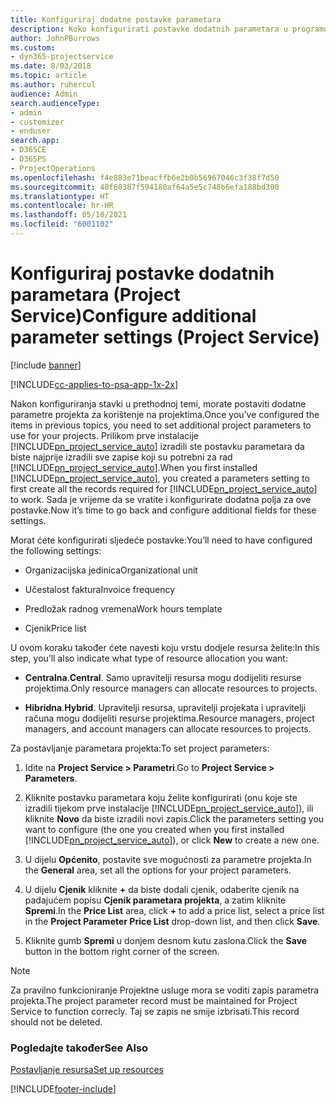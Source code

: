 ```yaml
---
title: Konfiguriraj dodatne postavke parametara
description: Koko konfigurirati postavke dodatnih parametara u programu Project Service
author: JohnPBurrows
ms.custom:
- dyn365-projectservice
ms.date: 8/03/2018
ms.topic: article
ms.author: ruhercul
audience: Admin
search.audienceType:
- admin
- customizer
- enduser
search.app:
- D365CE
- D365PS
- ProjectOperations
ms.openlocfilehash: f4e883e71beacffb6e2b0b56967046c3f38f7d50
ms.sourcegitcommit: 40f68387f594180af64a5e5c748b6efa188bd300
ms.translationtype: HT
ms.contentlocale: hr-HR
ms.lasthandoff: 05/10/2021
ms.locfileid: "6001102"
---
```

# <a name="configure-additional-parameter-settings-project-service"></a><span data-ttu-id="e687f-103">Konfiguriraj postavke dodatnih parametara (Project Service)</span><span class="sxs-lookup"><span data-stu-id="e687f-103">Configure additional parameter settings (Project Service)</span></span>

[!include [banner](../includes/psa-now-project-operations.md)]

[!INCLUDE[cc-applies-to-psa-app-1x-2x](../includes/cc-applies-to-psa-app-1x-2x.md)]

<span data-ttu-id="e687f-104">Nakon konfiguriranja stavki u prethodnoj temi, morate postaviti dodatne parametre projekta za korištenje na projektima.</span><span class="sxs-lookup"><span data-stu-id="e687f-104">Once you’ve configured the items in previous topics, you need to set additional project parameters to use for your projects.</span></span> <span data-ttu-id="e687f-105">Prilikom prve instalacije [!INCLUDE[pn_project_service_auto](../includes/pn-project-service-auto.md)] izradili ste postavku parametara da biste najprije izradili sve zapise koji su potrebni za rad [!INCLUDE[pn_project_service_auto](../includes/pn-project-service-auto.md)].</span><span class="sxs-lookup"><span data-stu-id="e687f-105">When you first installed [!INCLUDE[pn_project_service_auto](../includes/pn-project-service-auto.md)], you created a parameters setting to first create all the records required for [!INCLUDE[pn_project_service_auto](../includes/pn-project-service-auto.md)] to work.</span></span> <span data-ttu-id="e687f-106">Sada je vrijeme da se vratite i konfigurirate dodatna polja za ove postavke.</span><span class="sxs-lookup"><span data-stu-id="e687f-106">Now it’s time to go back and configure additional fields for these settings.</span></span>  
  
 <span data-ttu-id="e687f-107">Morat ćete konfigurirati sljedeće postavke:</span><span class="sxs-lookup"><span data-stu-id="e687f-107">You’ll need to have configured the following settings:</span></span>  
  
-   <span data-ttu-id="e687f-108">Organizacijska jedinica</span><span class="sxs-lookup"><span data-stu-id="e687f-108">Organizational unit</span></span>  
  
-   <span data-ttu-id="e687f-109">Učestalost faktura</span><span class="sxs-lookup"><span data-stu-id="e687f-109">Invoice frequency</span></span>  
  
-   <span data-ttu-id="e687f-110">Predložak radnog vremena</span><span class="sxs-lookup"><span data-stu-id="e687f-110">Work hours template</span></span>  
  
-   <span data-ttu-id="e687f-111">Cjenik</span><span class="sxs-lookup"><span data-stu-id="e687f-111">Price list</span></span>  
 
<span data-ttu-id="e687f-112">U ovom koraku također ćete navesti koju vrstu dodjele resursa želite:</span><span class="sxs-lookup"><span data-stu-id="e687f-112">In this step, you’ll also indicate what type of resource allocation you want:</span></span>  
  
- <span data-ttu-id="e687f-113">**Centralna**.</span><span class="sxs-lookup"><span data-stu-id="e687f-113">**Central**.</span></span> <span data-ttu-id="e687f-114">Samo upravitelji resursa mogu dodijeliti resurse projektima.</span><span class="sxs-lookup"><span data-stu-id="e687f-114">Only resource managers can allocate resources to projects.</span></span>  
  
- <span data-ttu-id="e687f-115">**Hibridna**.</span><span class="sxs-lookup"><span data-stu-id="e687f-115">**Hybrid**.</span></span> <span data-ttu-id="e687f-116">Upravitelji resursa, upravitelji projekata i upravitelji računa mogu dodijeliti resurse projektima.</span><span class="sxs-lookup"><span data-stu-id="e687f-116">Resource managers, project managers, and account managers can allocate resources to projects.</span></span>  
  
 
<span data-ttu-id="e687f-117">Za postavljanje parametara projekta:</span><span class="sxs-lookup"><span data-stu-id="e687f-117">To set project parameters:</span></span>  
  
1. <span data-ttu-id="e687f-118">Idite na **Project Service > Parametri**.</span><span class="sxs-lookup"><span data-stu-id="e687f-118">Go to **Project Service > Parameters**.</span></span>  
  
2. <span data-ttu-id="e687f-119">Kliknite postavku parametara koju želite konfigurirati (onu koje ste izradili tijekom prve instalacije [!INCLUDE[pn_project_service_auto](../includes/pn-project-service-auto.md)]), ili kliknite **Novo** da biste izradili novi zapis.</span><span class="sxs-lookup"><span data-stu-id="e687f-119">Click the parameters setting you want to configure (the one you created when you first installed [!INCLUDE[pn_project_service_auto](../includes/pn-project-service-auto.md)]), or click **New** to create a new one.</span></span>  
  
3. <span data-ttu-id="e687f-120">U dijelu **Općenito**, postavite sve mogućnosti za parametre projekta.</span><span class="sxs-lookup"><span data-stu-id="e687f-120">In the **General** area, set all the options for your project parameters.</span></span>  
  
4. <span data-ttu-id="e687f-121">U dijelu **Cjenik** kliknite **+** da biste dodali cjenik, odaberite cjenik na padajućem popisu **Cjenik parametara projekta**, a zatim kliknite **Spremi**.</span><span class="sxs-lookup"><span data-stu-id="e687f-121">In the **Price List** area, click **+** to add a price list, select a price list in the **Project Parameter Price List** drop-down list, and then click **Save**.</span></span>  
  
5. <span data-ttu-id="e687f-122">Kliknite gumb **Spremi** u donjem desnom kutu zaslona.</span><span class="sxs-lookup"><span data-stu-id="e687f-122">Click the **Save** button in the bottom right corner of the screen.</span></span>  

> [!NOTE]
> <span data-ttu-id="e687f-123">Za pravilno funkcioniranje Projektne usluge mora se voditi zapis parametra projekta.</span><span class="sxs-lookup"><span data-stu-id="e687f-123">The project parameter record must be maintained for Project Service to function correcly.</span></span> <span data-ttu-id="e687f-124">Taj se zapis ne smije izbrisati.</span><span class="sxs-lookup"><span data-stu-id="e687f-124">This record should not be deleted.</span></span>

### <a name="see-also"></a><span data-ttu-id="e687f-125">Pogledajte također</span><span class="sxs-lookup"><span data-stu-id="e687f-125">See Also</span></span>  
 [<span data-ttu-id="e687f-126">Postavljanje resursa</span><span class="sxs-lookup"><span data-stu-id="e687f-126">Set up resources</span></span>](../psa/set-up-resources.md)


[!INCLUDE[footer-include](../includes/footer-banner.md)]
